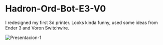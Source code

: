 # Hadron-Ord-Bot-E3-V0
I redesigned my first 3d printer. Looks kinda funny, used some ideas from Ender 3 and Voron Switchwire.

![Presentacion-1](https://user-images.githubusercontent.com/54782788/184996062-83d22cc2-2225-41f2-9f81-ad951851e2d0.jpg)

